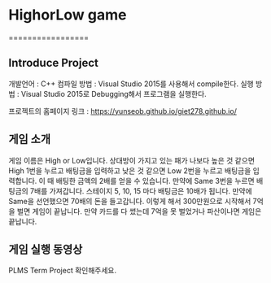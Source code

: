 # HighorLow game
=================

Introduce Project
-----------------
개발언어 : C++
컴파일 방법 : Visual Studio 2015를 사용해서 compile한다.
실행 방법 : Visual Studio 2015로 Debugging해서 프로그램을 실행한다.

프로젝트의 홈페이지 링크 : https://yunseob.github.io/giet278.github.io/

게임 소개
---------
게임 이름은 High or Low입니다. 상대방이 가지고 있는 패가 나보다 높은 것 같으면 High 1번을 누르고 배팅금을 입력하고 낮은 것 같으면 Low 2번을 누르고 배팅금을 입력합니다. 이 때 배팅한 금액의 2배를 얻을 수 있습니다. 만약에 Same 3번을 누르면 배팅금의 7배를 가져갑니다. 스테이지 5, 10, 15 마다 배팅금은 10배가 됩니다. 만약에 Same을 선언했으면 70배의 돈을 들고갑니다. 이렇게 해서 300만원으로 시작해서 7억을 벌면 게임이 끝납니다. 만약 카드를 다 썼는데 7억을 못 벌었거나 파산이나면 게임은 끝납니다.

게임 실행 동영상
--------------
PLMS Term Project 확인해주세요.

